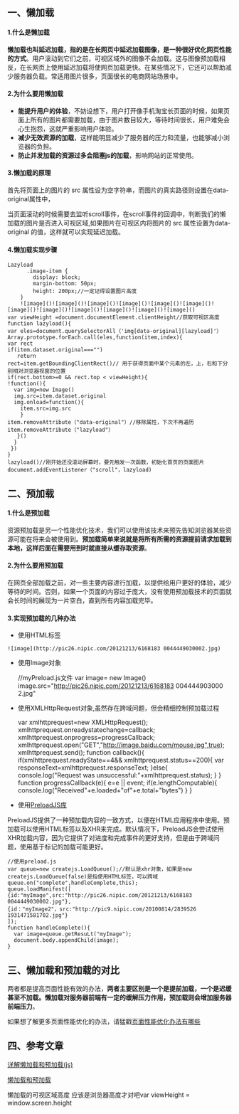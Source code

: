 ## 一、懒加载

#### 1.什么是懒加载

**懒加载也叫延迟加载，指的是在长网页中延迟加载图像，是一种很好优化网页性能的方式**。用户滚动到它们之前，可视区域外的图像不会加载。这与图像预加载相反，在长网页上使用延迟加载将使网页加载更快。在某些情况下，它还可以帮助减少服务器负载。常适用图片很多，页面很长的电商网站场景中。

#### 2.为什么要用懒加载

- **能提升用户的体验**，不妨设想下，用户打开像手机淘宝长页面的时候，如果页面上所有的图片都需要加载，由于图片数目较大，等待时间很长，用户难免会心生抱怨，这就严重影响用户体验。
- **减少无效资源的加载**，这样能明显减少了服务器的压力和流量，也能够减小浏览器的负担。
- **防止并发加载的资源过多会阻塞js的加载**，影响网站的正常使用。

#### 3.懒加载的原理

首先将页面上的图片的 src 属性设为空字符串，而图片的真实路径则设置在data-original属性中，

当页面滚动的时候需要去监听scroll事件，在scroll事件的回调中，判断我们的懒加载的图片是否进入可视区域,如果图片在可视区内将图片的 src 属性设置为data-original 的值，这样就可以实现延迟加载。

#### 4.懒加载实现步骤

    Lazyload
          .image-item {
    	    display: block;
    	    margin-bottom: 50px;
    	    height: 200px;//一定记得设置图片高度
    	}
        ![image]()![image]()![image]()![image]()![image]()![image]()![image]()![image]()![image]()![image]()![image]()![image]()
    var viewHeight =document.documentElement.clientHeight//获取可视区高度
    function lazyload(){
    var eles=document.querySelectorAll（'img[data-original][lazyload]'）
    Array.prototype.forEach.call(eles,function(item,index){
    var rect
    if(item.dataset.original==="")
       return
    rect=item.getBoundingClientRect()// 用于获得页面中某个元素的左，上，右和下分别相对浏览器视窗的位置
    if(rect.bottom>=0 && rect.top < viewHeight){
    !function(){
      var img=new Image()
      img.src=item.dataset.original
      img.onload=function(){
        item.src=img.src
        }
    item.removeAttribute（"data-original"）//移除属性，下次不再遍历
    item.removeAttribute（"lazyload"）
       }()
      }
     })
    }
    lazyload()//刚开始还没滚动屏幕时，要先触发一次函数，初始化首页的页面图片
    document.addEventListener（"scroll"，lazyload)
    

## 二、预加载

#### 1.什么是预加载

资源预加载是另一个性能优化技术，我们可以使用该技术来预先告知浏览器某些资源可能在将来会被使用到。**预加载简单来说就是将所有所需的资源提前请求加载到本地，这样后面在需要用到时就直接从缓存取资源**。

#### 2.为什么要用预加载

在网页全部加载之前，对一些主要内容进行加载，以提供给用户更好的体验，减少等待的时间。否则，如果一个页面的内容过于庞大，没有使用预加载技术的页面就会长时间的展现为一片空白，直到所有内容加载完毕。

#### 3.实现预加载的几种办法

- 使用HTML标签

`![image](http://pic26.nipic.com/20121213/6168183 0044449030002.jpg)`

- 使用Image对象

    //myPreload.js文件
    var image= new Image()
    image.src="http://pic26.nipic.com/20121213/6168183 004444903000 2.jpg"
    

- 使用XMLHttpRequest对象,虽然存在跨域问题，但会精细控制预加载过程

    var xmlhttprequest=new XMLHttpRequest();
    xmlhttprequest.onreadystatechange=callback;
    xmlhttprequest.onprogress=progressCallback;
    xmlhttprequest.open("GET","http://image.baidu.com/mouse,jpg",true);
    xmlhttprequest.send();
    function callback(){
      if(xmlhttprequest.readyState==4&& xmlhttprequest.status==200){
        var responseText=xmlhttprequest.responseText;
      }else{
         console.log("Request was unsuccessful:"+xmlhttprequest.status);
      }
    }
    function progressCallback(e){
    e=e || event;
    if(e.lengthComputable){
    console.log("Received"+e.loaded+"of"+e.total+"bytes")
    }
    }
    

- 使用[PreloadJS库](https://createjs.com/preloadjs)

PreloadJS提供了一种预加载内容的一致方式，以便在HTML应用程序中使用。预加载可以使用HTML标签以及XHR来完成。默认情况下，PreloadJS会尝试使用XHR加载内容，因为它提供了对进度和完成事件的更好支持，但是由于跨域问题，使用基于标记的加载可能更好。

    //使用preload.js
    var queue=new createjs.LoadQueue();//默认是xhr对象，如果是new createjs.LoadQueue(false)是指使用HTML标签，可以跨域
    queue.on("complete",handleComplete,this);
    queue.loadManifest([
    {id:"myImage",src:"http://pic26.nipic.com/20121213/6168183  0044449030002.jpg"},
    {id："myImage2"，src:"http://pic9.nipic.com/20100814/2839526  1931471581702.jpg"}
    ]);
    function handleComplete(){
      var image=queue.getResuLt("myImage");
      document.body.appendChild(image);
    }
    

## 三、懒加载和预加载的对比

两者都是提高页面性能有效的办法，**两者主要区别是一个是提前加载，一个是迟缓甚至不加载。懒加载对服务器前端有一定的缓解压力作用，预加载则会增加服务器前端压力**。

如果想了解更多页面性能优化的办法，请猛戳[页面性能优化办法有哪些](https://juejin.im/post/5b022bdf518825426d2d69fe)

## 四、参考文章

[详解懒加载和预加载(js)](https://www.geekjc.com/post/58d94d0f16a3655650d6fafe)

[懒加载和预加载](https://lilywei739.github.io/2017/02/06/lazyload_Img.html)

懒加载的可视区域高度 应该是浏览器高度才对吧var viewHeight = window.screen.height